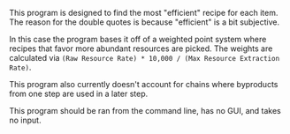 This program is designed to find the most "efficient" recipe for each item. The reason for the double quotes is because "efficient" is a bit subjective.

In this case the program bases it off of a weighted point system where recipes that favor more abundant resources are picked. The weights are calculated via `(Raw Resource Rate) * 10,000 / (Max Resource Extraction Rate)`.

This program also currently doesn't account for chains where byproducts from one step are used in a later step.

This program should be ran from the command line, has no GUI, and takes no input.
